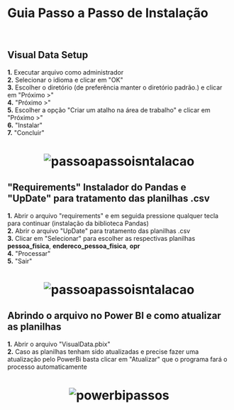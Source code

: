 <h1> Guia Passo a Passo de Instalação </h1><br>

## Visual Data Setup

<strong>1.</strong> Executar arquivo como administrador</br>
<strong>2.</strong> Selecionar o idioma e clicar em "OK"</br>
<strong>3.</strong> Escolher o diretório (de preferência manter o diretório padrão.) e clicar em "Próximo >"</br>
<strong>4.</strong> "Próximo >"</br>
<strong>5.</strong> Escolher a opção "Criar um atalho na área de trabalho" e clicar em "Próximo >"</br>
<strong>6.</strong> "Instalar"</br>
<strong>7.</strong> "Concluir"

<h1 align = "center"><img src="https://github.com/QuodJP/PI-SPCBrasil-2020/blob/sprint-6/arquivos_readme/install_visualdata.jpg" alt="passoapassoisntalacao"></a></h1>

## "Requirements" Instalador do Pandas e "UpDate" para tratamento das planilhas .csv

<strong>1.</strong> Abrir o arquivo "requirements" e em seguida pressione qualquer tecla para continuar (instalação da biblioteca Pandas)</br>
<strong>2.</strong> Abrir o arquivo "UpDate" para tratamento das planilhas .csv</br>
<strong>3.</strong> Clicar em "Selecionar" para escolher as respectivas planilhas <strong>pessoa_fisica</strong>, <strong>endereco_pessoa_fisica</strong>, <strong>opr</strong> </br>
<strong>4.</strong> "Processar"</br>
<strong>5.</strong> "Sair"</br>

<h1 align = "center"><img src="https://github.com/QuodJP/PI-SPCBrasil-2020/blob/sprint-6/arquivos_readme/install_requirements_update2.jpg" alt="passoapassoisntalacao"></a></h1>

## Abrindo o arquivo no Power BI e como atualizar as planilhas

<strong>1.</strong> Abrir o arquivo "VisualData.pbix"</br>
<strong>2.</strong> Caso as planilhas tenham sido atualizadas e precise fazer uma atualização pelo PowerBi basta clicar em "Atualizar" que o programa fará o processo automaticamente

<h1 align = "center"><img src="https://github.com/QuodJP/PI-SPCBrasil-2020/blob/sprint-6/arquivos_readme/install_powerbi.jpg" alt="powerbipassos"></a></h1>



